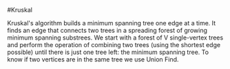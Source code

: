 #Kruskal

Kruskal's algorithm builds a minimum spanning tree one edge at a time. It finds an edge that connects two trees in a spreading forest of growing minimum spanning substrees. We start with a forest of V single-vertex trees and perform the operation of combining two trees (using the shortest edge possible) until there is just one tree left: the minimum spanning tree.
To know if two vertices are in the same tree we use Union Find. 
